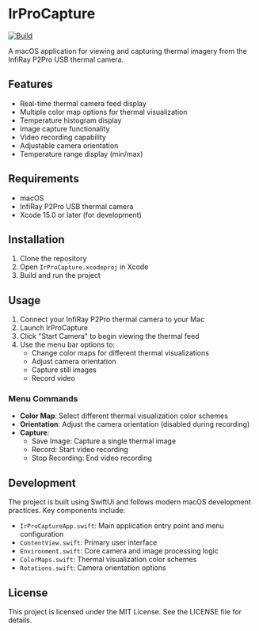 # IrProCapture

[![Build](https://github.com/chrisgreening/IrProCapture/actions/workflows/build.yml/badge.svg)](https://github.com/chrisgreening/IrProCapture/actions/workflows/build.yml)

A macOS application for viewing and capturing thermal imagery from the InfiRay P2Pro USB thermal camera.

## Features

- Real-time thermal camera feed display
- Multiple color map options for thermal visualization
- Temperature histogram display
- Image capture functionality
- Video recording capability
- Adjustable camera orientation
- Temperature range display (min/max)

## Requirements

- macOS
- InfiRay P2Pro USB thermal camera
- Xcode 15.0 or later (for development)

## Installation

1. Clone the repository
2. Open `IrProCapture.xcodeproj` in Xcode
3. Build and run the project

## Usage

1. Connect your InfiRay P2Pro thermal camera to your Mac
2. Launch IrProCapture
3. Click "Start Camera" to begin viewing the thermal feed
4. Use the menu bar options to:
   - Change color maps for different thermal visualizations
   - Adjust camera orientation
   - Capture still images
   - Record video

### Menu Commands

- **Color Map**: Select different thermal visualization color schemes
- **Orientation**: Adjust the camera orientation (disabled during recording)
- **Capture**:
  - Save Image: Capture a single thermal image
  - Record: Start video recording
  - Stop Recording: End video recording

## Development

The project is built using SwiftUI and follows modern macOS development practices. Key components include:

- `IrProCaptureApp.swift`: Main application entry point and menu configuration
- `ContentView.swift`: Primary user interface
- `Environment.swift`: Core camera and image processing logic
- `ColorMaps.swift`: Thermal visualization color schemes
- `Rotations.swift`: Camera orientation options

## License

This project is licensed under the MIT License. See the LICENSE file for details.